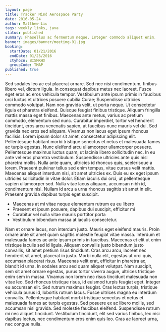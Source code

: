 ```yaml
---
layout: page
title: Tracker Mind Aerospace Party
date: 2016-05-24
author: Matthew Liu
tags: weekly links, java
status: published
summary: Phasellus ac fermentum neque. Integer commodo aliquet enim.
banner: images/banner/meeting-01.jpg
booking:
  startDate: 01/21/2016
  endDate: 01/25/2016
  ctyhocn: BISMKHX
  groupCode: TMAP
published: true
---
```

Sed sodales leo ac est placerat ornare. Sed nec nisi condimentum, finibus libero vel, dictum ligula. In consequat dapibus metus nec laoreet. Fusce eget eros ac eros vehicula tempor. Vestibulum ante ipsum primis in faucibus orci luctus et ultrices posuere cubilia Curae; Suspendisse ultricies commodo volutpat. Nam non gravida velit, ut porta neque. Ut consectetur ligula et pharetra eleifend. Quisque feugiat finibus tristique. Aliquam fringilla mattis massa eget finibus. Maecenas ante metus, varius ac pretium commodo, elementum sed nunc. Curabitur imperdiet, tortor vel hendrerit tincidunt, eros arcu venenatis sapien, at faucibus nunc mauris vel dui. Sed gravida nec eros sed aliquam. Vivamus non lacus eget ipsum rhoncus facilisis.
Lorem ipsum dolor sit amet, consectetur adipiscing elit. Pellentesque habitant morbi tristique senectus et netus et malesuada fames ac turpis egestas. Nunc eleifend arcu ullamcorper ullamcorper posuere. Pellentesque maximus luctus quam, ut lacinia libero sollicitudin nec. In eu ante vel eros pharetra vestibulum. Suspendisse ultricies ante quis nisl pharetra mollis. Nulla ante quam, ultricies id rhoncus quis, scelerisque a lorem. Praesent pulvinar tellus sed enim tempus, vitae cursus velit mattis. Maecenas aliquet interdum nisi, sit amet ultricies ex. Duis eu ex eget ipsum ultricies sollicitudin in vitae dolor. Etiam iaculis dui orci, ut pellentesque sapien ullamcorper sed. Nulla vitae lacus aliquam, accumsan nibh id, condimentum nisl. Nullam id arcu a urna rhoncus sagittis sit amet in elit. Praesent gravida dapibus turpis eget suscipit.

* Maecenas at mi vitae neque elementum rutrum eu eu libero
* Praesent et ipsum posuere, dapibus dui suscipit, efficitur mi
* Curabitur vel nulla vitae mauris porttitor porta
* Vestibulum bibendum massa at iaculis consectetur.

Nam et ornare lacus, non interdum justo. Mauris eget eleifend mauris. Proin ornare ante sit amet quam sagittis molestie feugiat vitae massa. Interdum et malesuada fames ac ante ipsum primis in faucibus. Maecenas et elit ut enim tristique iaculis sed id ligula. Aliquam convallis justo bibendum justo convallis, sit amet pretium risus tincidunt. Cras arcu arcu, laoreet nec hendrerit sit amet, placerat in justo. Morbi nulla elit, egestas ut orci quis, accumsan placerat risus. Maecenas velit erat, efficitur in pharetra ac, blandit id urna.
In sodales arcu sed quam aliquet volutpat. Nam suscipit, sem sit amet ornare egestas, purus tortor viverra augue, ultrices tristique enim sem in massa. Vivamus non lorem nec risus tincidunt malesuada non vitae leo. Sed rhoncus tristique risus, id euismod turpis feugiat eget. Integer eu accumsan elit. Sed rutrum maximus feugiat. Cras lectus turpis, tristique vehicula purus id, lobortis rutrum lacus. Fusce ultrices magna eu interdum convallis. Pellentesque habitant morbi tristique senectus et netus et malesuada fames ac turpis egestas. Sed posuere ex ac libero mollis, sed accumsan nisi gravida. Sed molestie faucibus eleifend. Suspendisse rutrum mi nec aliquet tincidunt. Vestibulum tincidunt, elit sed varius finibus, leo nisi dapibus lectus, nec condimentum eros enim quis leo. Cras ac laoreet urna, nec congue nulla.
